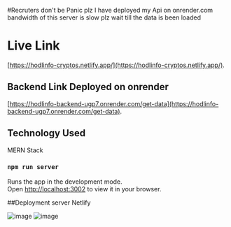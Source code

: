 #Recruters don't be Panic plz I have deployed my Api on onrender.com bandwidth of this server is slow plz wait till the data is been loaded

# Live Link

[https://hodlinfo-cryptos.netlify.app/](https://hodlinfo-cryptos.netlify.app/).

## Backend Link Deployed on onrender
[https://hodlinfo-backend-ugp7.onrender.com/get-data](https://hodlinfo-backend-ugp7.onrender.com/get-data).

## Technology Used 

MERN Stack

### `npm run server`

Runs the app in the development mode.\
Open [http://localhost:3002](http://localhost:3002) to view it in your browser.

##Deployment server 
Netlify

![image](https://github.com/HarshTripathih/Hodlinfo_Frontend/assets/78653464/2f58b3c3-595b-448a-9f5e-dbd0d1043fb4)
![image](https://github.com/HarshTripathih/Hodlinfo_Frontend/assets/78653464/eb841a07-07bf-48c8-9719-3f05c8c70a90)

